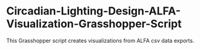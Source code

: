 # Circadian-Lighting-Design-ALFA-Visualization-Grasshopper-Script
This Grasshopper script creates visualizations from ALFA csv data exports.
